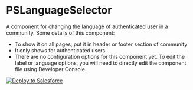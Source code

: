 # PSLanguageSelector

A component for changing the language of authenticated user in a community. Some details of this component:
  * To show it on all pages, put it in header or footer section of community
  * It only shows for authenticated users
  * There are no configuration options for this component yet. To edit the label or language options, you will need to directly edit the component file using Developer Console.

<a href="https://githubsfdeploy.herokuapp.com">
  <img alt="Deploy to Salesforce"
       src="https://raw.githubusercontent.com/afawcett/githubsfdeploy/master/deploy.png">
</a>

